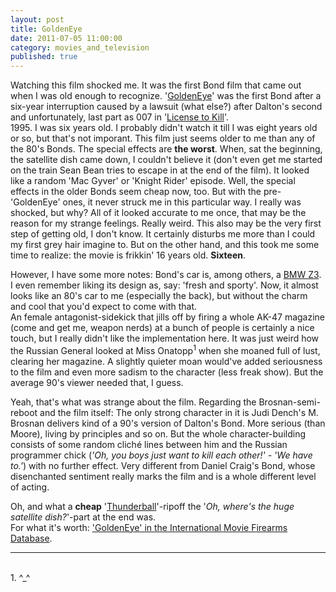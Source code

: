 ```yaml
---
layout: post
title: GoldenEye
date: 2011-07-05 11:00:00
category: movies_and_television
published: true
---
```

Watching this film shocked me. It was the first Bond film that came out when I was old enough to recognize. '[GoldenEye](http://www.imdb.com/title/tt0113189/)' was the first Bond after a six-year interruption caused by a lawsuit (what else?) after Dalton's second and unfortunately, last part as 007 in '[License to Kill](http://www.imdb.com/title/tt0097742/)'.  
1995. I was six years old. I probably didn't watch it till I was eight years old or so, but that's not imporant. This film just seems older to me than any of the 80's Bonds. The special effects are **the worst**. When, sat the beginning, the satellite dish came down, I couldn't believe it (don't even get me started on the train Sean Bean tries to escape in at the end of the film). It looked like a random 'Mac Gyver' or 'Knight Rider' episode. Well, the special effects in the older Bonds seem cheap now, too. But with the pre-'GoldenEye' ones, it never struck me in this particular way. I really was shocked, but why? 
All of it looked accurate to me once, that may be the reason for my strange feelings. Really weird. This also may be the very first step of getting old, I don't know. It certainly disturbs me more than I could my first grey hair imagine to. But on the other hand, and this took me some time to realize: the movie is frikkin' 16 years old. **Sixteen**.

However, I have some more notes: Bond's car is, among others, a [BMW Z3](http://en.wikipedia.org/wiki/Bmw_z3). I even remember liking its design as, say: 'fresh and sporty'. Now, it almost looks like an 80's car to me (especially the back), but without the charm and cool that you'd expect to come with that.  
An female antagonist-sidekick that jills off by firing a whole AK-47 magazine (come and get me, weapon nerds) at a bunch of people is certainly a nice touch, but I really didn't like the implementation here. It was just weird how the Russian General looked at Miss Onatopp<sup>1</sup> when she moaned full of lust, clearing her magazine. A slightly quieter moan would've added seriousness to the film and even more sadism to the character (less freak show). But the average 90's viewer needed that, I guess.

Yeah, that's what was strange about the film. Regarding the Brosnan-semi-reboot and the film itself: The only strong character in it is Judi Dench's M. Brosnan delivers kind of a 90's version of Dalton's Bond. More serious (than Moore), living by principles and so on. But the whole character-building consists of some random cliché lines between him and the Russian programmer chick (*'Oh, you boys just want to kill each other!' - 'We have to.'*) with no further effect. Very different from Daniel Craig's Bond, whose disenchanted sentiment really marks the film and is a whole different level of acting.

Oh, and what a **cheap** '[Thunderball](http://www.imdb.com/title/tt0059800/)'-ripoff the '*Oh, where's the huge satellite dish?*'-part at the end was.  
For what it's worth: ['GoldenEye' in the International Movie Firearms Database](http://www.imfdb.org/wiki/GoldenEye).

---
<br>
1. ^_^

